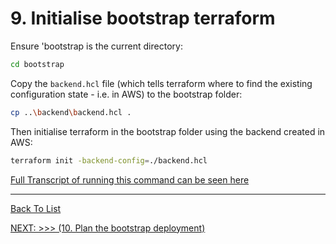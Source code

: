 # 9.  Initialise bootstrap terraform

Ensure 'bootstrap is the current directory:

```bash
cd bootstrap
```

Copy the `backend.hcl` file (which tells terraform where to find the existing configuration state  - i.e. in AWS) to the bootstrap folder:

```bash
cp ..\backend\backend.hcl .
```

Then initialise terraform in the bootstrap folder using the backend created in AWS:

```bash
terraform init -backend-config=./backend.hcl
```

[Full Transcript of running this command can be seen here](./d100.assets/0910.md)

---

[Back To List](./d100.building.md)

[NEXT: >>>    (10. Plan the bootstrap deployment)](./d110.deploy-bootstrap.md)

